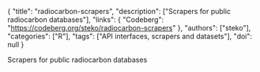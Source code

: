 {
  "title": "radiocarbon-scrapers",
  "description": ["Scrapers for public radiocarbon databases"],
  "links": {
    "Codeberg": "https://codeberg.org/steko/radiocarbon-scrapers"
  },
  "authors": ["steko"],
  "categories": ["R"],
  "tags": ["API interfaces, scrapers and datasets"],
  "doi": null
}

<!-- Generated by csv2md.R – do not edit by hand -->

Scrapers for public radiocarbon databases